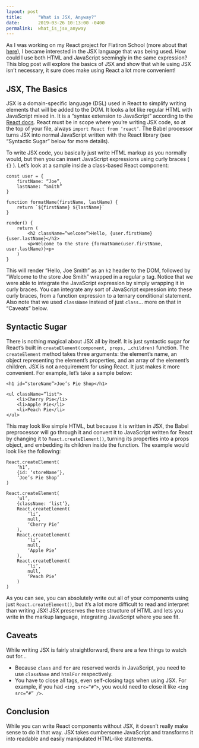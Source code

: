 ```yaml
---
layout: post
title:      "What is JSX, Anyway?"
date:       2019-03-26 10:13:00 -0400
permalink:  what_is_jsx_anyway
---
```



As I was working on my React project for Flatiron School (more about that [here](http://andrewnikonchuk.com/fleddit-_a_react_redux_application_with_a_rails_back_end)), I became interested in the JSX language that was being used. How could I use both HTML and JavaScript seemingly in the same expression? This blog post will explore the basics of JSX and show that while using JSX isn’t necessary, it sure does make using React a lot more convenient!

## JSX, The Basics

JSX is a domain-specific language (DSL) used in React to simplify writing elements that will be added to the DOM. It looks a lot like regular HTML with JavaScript mixed in. It is a “syntax extension to JavaScript” according to the [React docs](https://reactjs.org/docs/introducing-jsx.html). React must be in scope where you’re writing JSX code, so at the top of your file, always `import React from ‘react’`. The Babel processor turns JSX into normal JavaScript written with the React library (see “Syntactic Sugar” below for more details). 

To write JSX code, you basically just write HTML markup as you normally would, but then you can insert JavaScript expressions using curly braces ( `{}` ). Let’s look at a sample inside a class-based React component:

```
const user = {
	firstName: “Joe”,
	lastName: “Smith”
}

function formatName(firstName, lastName) {
	return `${firstName} ${lastName}`
}

render() {
	return (
		<h2 className=“welcome”>Hello, {user.firstName} {user.lastName}</h2>
		<p>Welcome to the store {formatName(user.firstName, user.lastName)}<p>
	)
}
```

This will render “Hello, Joe Smith” as an `h2` header to the DOM, followed by “Welcome to the store Joe Smith” wrapped in a regular `p` tag. Notice that we were able to integrate the JavaScript expression by simply wrapping it in curly braces. You can integrate any sort of JavaScript expression into these curly braces, from a function expression to a ternary conditional statement. Also note that we used `className` instead of just `class`… more on that in “Caveats” below. 

## Syntactic Sugar

There is nothing magical about JSX all by itself. It is just syntactic sugar for React’s built in `createElement(component, props, …children)` function. The `createElement` method takes three arguments: the element’s name, an object representing the element’s properties, and an array of the element’s children. JSX is not a requirement for using React. It just makes it more convenient. For example, let’s take a sample below:

```
<h1 id=“storeName”>Joe’s Pie Shop</h1>

<ul className=“list">
	<li>Cherry Pie</li>
	<li>Apple Pie</li>
	<li>Peach Pie</li>
</ul>
```

This may look like simple HTML, but because it is written in JSX, the Babel preprocessor will go through it and convert it to JavaScript written for React by changing it to `React.createElement()`, turning its properties into a props object, and embedding its children inside the function. The example would look like the following:

```
React.createElement(
	‘h1’, 
	{id: ‘storeName’},
	‘Joe’s Pie Shop’
)

React.createElement(
	‘ul’,
	{className: ‘list’},
	React.createElement(
		‘li’, 
		null, 
		‘Cherry Pie’
	),
	React.createElement(
		‘li’, 
		null, 
		‘Apple Pie’
	),
	React.createElement(
		‘li’, 
		null, 
		‘Peach Pie’
	)
)
```

As you can see, you can absolutely write out all of your components using just `React.createElement()`, but it’s a lot more difficult to read and interpret than writing JSX! JSX preserves the tree structure of HTML and lets you write in the markup language, integrating JavaScript where you see fit.

## Caveats

While writing JSX is fairly straightforward, there are a few things to watch out for…
* Because `class` and `for` are reserved words in JavaScript, you need to use `className` and `htmlFor` respectively.
* You have to close all tags, even self-closing tags when using JSX. For example, if you had `<img src=“#”>`, you would need to close it like `<img src=“#” />`.

## Conclusion

While you can write React components without JSX, it doesn’t really make sense to do it that way. JSX takes cumbersome JavaScript and transforms it into readable and easily manipulated HTML-like statements. 
